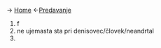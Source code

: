 → [Home](Uvod)
←[Predavanje](Drugo_Predavanje)

1. f
2. ne ujemasta sta pri denisovec/človek/neandrtal
3. 